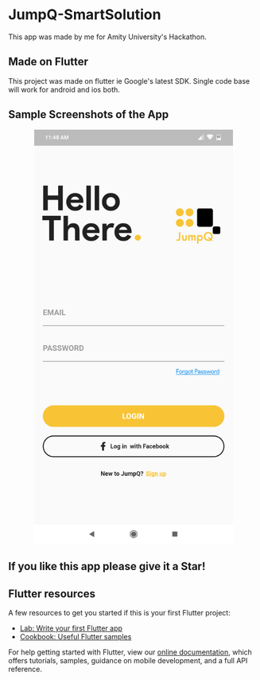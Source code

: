 # JumpQ-SmartSolution

This app was made by me for Amity University's Hackathon.

## Made on Flutter

This project was made on flutter ie Google's latest SDK. Single code base will work for android and ios both.

## Sample Screenshots of the App
<div align="center">
    <img src="/screenshots/loginpage.png" width="400px"</img> 
</div>

## If you like this app please give it a Star!

## Flutter resources

A few resources to get you started if this is your first Flutter project:

- [Lab: Write your first Flutter app](https://flutter.io/docs/get-started/codelab)
- [Cookbook: Useful Flutter samples](https://flutter.io/docs/cookbook)

For help getting started with Flutter, view our 
[online documentation](https://flutter.io/docs), which offers tutorials, 
samples, guidance on mobile development, and a full API reference.
